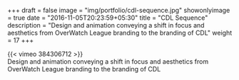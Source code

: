 +++
draft = false
image = "img/portfolio/cdl-sequence.jpg"
showonlyimage = true
date = "2016-11-05T20:23:59+05:30"
title = "CDL Sequence"
description = "Design and animation conveying a shift in focus and aesthetics from OverWatch League branding to the branding of CDL"
weight = 17
+++

{{< vimeo 384306712 >}}  
Design and animation conveying a shift in focus and aesthetics from OverWatch League branding to the branding of CDL 